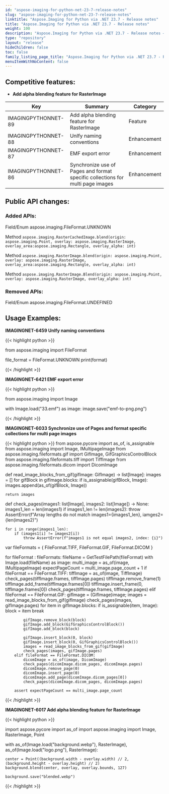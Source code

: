 ```yaml
---
id: "aspose-imaging-for-python-net-23-7-release-notes"
slug: "aspose-imaging-for-python-net-23-7-release-notes"
linktitle: "Aspose.Imaging for Python via .NET 23.7 - Release notes"
title: "Aspose.Imaging for Python via .NET 23.7 - Release notes"
weight: 100
description: "Aspose.Imaging for Python via .NET 23.7 - Release notes – the latest updates and fixes."
type: "repository"
layout: "release"
hideChildren: false
toc: false
family_listing_page_title: "Aspose.Imaging for Python via .NET 23.7 - Release notes"
menuItemWithNoContent: false
---
```


## Competitive features:

- **Add alpha blending feature for RasterImage**

| **Key**         | **Summary**                                                                                                                                                              | **Category** |
|-----------------|--------------------------------------------------------------------------------------------------------------------------------------------------------------------------|--------------|
| IMAGINGPYTHONNET-89 | Add alpha blending feature for RasterImage                                                                                                                                  | Feature      |
| IMAGINGPYTHONNET-88 | UnIfy naming conventions                                                                                                                                  | Enhancement      |
| IMAGINGPYTHONNET-87 | EMF export error                                                                                                                                  | Enhancement      |
| IMAGINGPYTHONNET-86 | Synchronize use of Pages and format specific collections for multi page images                                                                                                                                  | Enhancement      |

## Public API changes:

### Added APIs:

Field/Enum    aspose.imaging.FileFormat.UNKNOWN

Method    `aspose.imaging.RasterCachedImage.blend(origin: aspose.imaging.Point, overlay: aspose.imaging.RasterImage, overlay_area:aspose.imaging.Rectangle, overlay_alpha: int)`

Method    `aspose.imaging.RasterImage.blend(origin: aspose.imaging.Point, overlay: aspose.imaging.RasterImage, overlay_area:aspose.imaging.Rectangle, overlay_alpha: int)`

Method    `aspose.imaging.RasterImage.Blend(origin: aspose.imaging.Point, overlay: aspose.imaging.RasterImage, overlay_alpha: int)`


### Removed APIs:

Field/Enum    aspose.imaging.FileFormat.UNDEFINED


## Usage Examples:

**IMAGINGNET-6459 UnIfy naming conventions**

{{< highlight python >}}

from aspose.imaging import FileFormat

file_format = FileFormat.UNKNOWN
print(format)

{{< /highlight >}}

**IMAGINGNET-6421 EMF export error**

{{< highlight python >}}

from aspose.imaging import Image

with Image.load("33.emf") as image:
	image.save("emf-to-png.png")

{{< /highlight >}}

**IMAGINGNET-6033 Synchronize use of Pages and format specific collections for multi page images**

{{< highlight python >}}
from aspose.pycore import as_of, is_assignable
from aspose.imaging import Image, IMultipageImage
from aspose.imaging.fileformats.gif import GifImage, GifGraphicsControlBlock
from aspose.imaging.fileformats.tiff import TiffImage
from aspose.imaging.fileformats.dicom import DicomImage


def read_image_blocks_from_gif(gifImage: GifImage) -> list[Image]:
    images = []
    for gifBlock in gifImage.blocks:
        if is_assignable(gifBlock, Image):
            images.append(as_of(gifBlock, Image))

    return images


def check_pages(images1: list[Image], images2: list[Image]) -> None:
	images1_len = len(images1)
    if images1_len != len(images2):
        throw AssertError(f"Array lengths do not match images1={images1_len}, iamges2={len(images2)")

    for i in range(images1_len):
        if (images1[i] != images2[i])
            throw AssertError(f"images1 is not equal images2, index: {i}")


var fileFormats = { FileFormat.TIFF, FileFormat.GIF, FileFormat.DICOM }

for fileFormat : fileFormats:
	fileName = GetTestFilePath(fileFormat)
	with Image.load(fileName) as image:
		multi_image = as_of(image, IMultipageImage)
		expectPageCount = multi_image.page_count + 1
		if fileFormat == FileFormat.TIFF:
			tiffImage = as_of(image, TiffImage)
			check_pages(tiffImage.frames, tiffImage.pages)
			tiffImage.remove_frame(1)
			tiffImage.add_frame(tiffImage.frames[0])
			tiffImage.insert_frame(0, tiffImage.frames[0])
			check_pages(tiffImage.frames, tiffImage.pages)
		elif fileFormat == FileFormat.GIF:
			gifImage = (GifImage)image;
			images = read_image_blocks_from_gif(gifImage)
			check_pages(images, gifImage.pages)
			for item in gifImage.blocks:
				if is_assignable(item, Image):
					block = item
					break

			gifImage.remove_block(block)
			gifImage.add_block(GifGraphicsControlBlock())
			gifImage.add_block(block)

			gifImage.insert_block(0, block)
			gifImage.insert_block(0, GifGraphicsControlBlock())
			images = read_image_blocks_from_gif(gifImage)
			check_pages(images, gifImage.pages)
		elif fileFormat == FileFormat.DICOM:
			dicomImage = as_of(image, DicomImage)
			check_pages(dicomImage.dicom_pages, dicomImage.pages)
			dicomImage.remove_page(0)
			dicomImage.insert_page(0)
			dicomImage.add_page(dicomImage.dicom_pages[0])
			check_pages(dicomImage.dicom_pages, dicomImage.pages)

		assert expectPageCount == multi_image.page_count

{{< /highlight >}}

**IMAGINGNET-6017 Add alpha blending feature for RasterImage**

{{< highlight python >}}

import aspose.pycore import as_of
import aspose.imaging import Image, RasterImage, Point

with as_of(Image.load("background.webp"), RasterImage), \
	       as_of(Image.load("logo.png"), RasterImage):

	center = Point((background.width - overlay.width) // 2, (background.height - overlay.height) // 2)
	background.blend(center, overlay, overlay.bounds, 127)

	background.save("blended.webp")

{{< /highlight >}}
